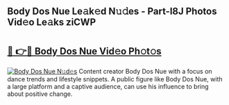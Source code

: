 ## Body Dos Nue Le𝚊k𝚎d N𝚞𝚍es - Part-l8J Photos Vid𝚎o Le𝚊ks ziCWP

# <h2><a href="http://fb1dqfh.evod.top/?m=Body+Dos+Nue">🔗 👉🔴 Body Dos Nue Vid𝚎o Ph𝚘t𝚘s</a></h2>

[![Body Dos Nue N𝚞d𝚎s](https://i.imgur.com/8V9OHl7.gif)](http://fb1dqfh.evod.top/?m=Body+Dos+Nue)
Content creator Body Dos Nue with a focus on dance trends and lifestyle snippets. A public figure like Body Dos Nue, with a large platform and a captive audience, can use his influence to bring about positive change. 
